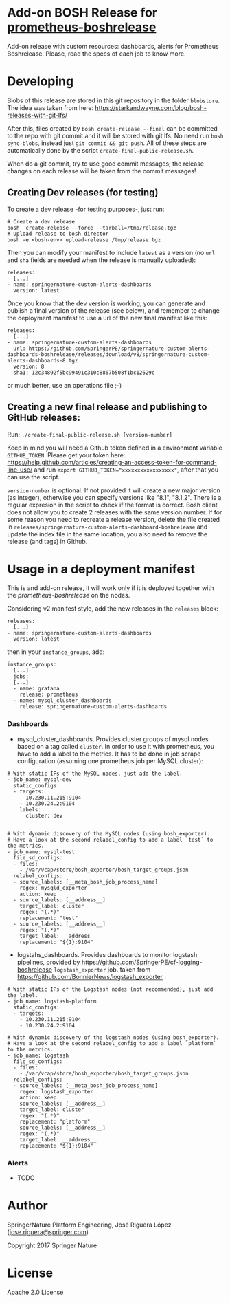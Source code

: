 # Add-on BOSH Release for [prometheus-boshrelease](https://github.com/cloudfoundry-community/prometheus-boshrelease)
Add-on release with custom resources: dashboards, alerts for Prometheus Boshrelease.
Please, read the specs of each job to know more.


# Developing

Blobs of this release are stored in this git repository in the folder `blobstore`. The idea was taken from here: https://starkandwayne.com/blog/bosh-releases-with-git-lfs/

After this, files created by `bosh create-release --final` can be committed to the repo with git commit and it will be stored with git lfs. No need run `bosh sync-blobs`, instead just `git commit && git push`. All of these steps are automatically done by the script `create-final-public-release.sh`.

When do a git commit, try to use good commit messages; the release changes on each release will be taken from the commit messages!  

## Creating Dev releases (for testing)

To create a dev release -for testing purposes-, just run:

```
# Create a dev release
bosh  create-release --force --tarball=/tmp/release.tgz
# Upload release to bosh director
bosh -e <bosh-env> upload-release /tmp/release.tgz
```

Then you can modify your manifest to include `latest` as a version (no `url` and `sha` fields are needed when the release is manually uploaded): 

```
releases:
  [...]
- name: springernature-custom-alerts-dashboards
  version: latest
```

Once you know that the dev version is working, you can generate and publish a final version of the release (see  below), and remember to change the deployment manifest to use a url of the new final manifest like this:

```
releases:
  [...]
- name: springernature-custom-alerts-dashboards
  url: https://github.com/SpringerPE/springernature-custom-alerts-dashboards-boshrelease/releases/download/v8/springernature-custom-alerts-dashboards-8.tgz
  version: 8
  sha1: 12c34892f5bc99491c310c8867b508f1bc12629c
```

or much better, use an operations file ;-)



## Creating a new final release and publishing to GitHub releases:

Run: `./create-final-public-release.sh [version-number]`

Keep in mind you will need a Github token defined in a environment variable `GITHUB_TOKEN`. Please get your token here: https://help.github.com/articles/creating-an-access-token-for-command-line-use/
and run `export GITHUB_TOKEN="xxxxxxxxxxxxxxxxx"`, after that you can use the script.

`version-number` is optional. If not provided it will create a new major version (as integer), otherwise you can specify versions like "8.1", "8.1.2". There is a regular expresion in the script to check if the format is correct. Bosh client does not allow you to create 2 releases with the same version number. If for some reason you need to recreate a release version, delete the file created in `releases/springernature-custom-alerts-dashboard-boshrelease` and update the index file in the same location, you also need to remove the release (and tags) in Github.


# Usage in a deployment manifest

This is and add-on release, it will work only if it is deployed together with the 
*prometheus-boshrelease* on the nodes.

Considering v2 manifest style, add the new releases in the `releases` block:

```
releases:
  [...]
- name: springernature-custom-alerts-dashboards
  version: latest
```

then in your `instance_groups`, add:
 
```
instance_groups:
  [...]
  jobs:
  [...]
  - name: grafana
    release: prometheus
  - name: mysql_cluster_dashboards
    release: springernature-custom-alerts-dashboards
```

### Dashboards

* mysql_cluster_dashboards. Provides cluster groups of mysql nodes based on a tag
called `cluster`. In order to use it with prometheus, you have to add a label
to the metrics. It has to be done in job scrape configuration (assuming one 
prometheus job per MySQL cluster):
```
# With static IPs of the MySQL nodes, just add the label.
- job_name: mysql-dev
  static_configs:
  - targets:
    - 10.230.11.215:9104
    - 10.230.24.2:9104
    labels:
      cluster: dev
      
```
```
# With dynamic discovery of the MySQL nodes (using bosh_exporter).
# Have a look at the second relabel_config to add a label `test` to the metrics.
- job_name: mysql-test
  file_sd_configs:
  - files:
    - /var/vcap/store/bosh_exporter/bosh_target_groups.json
  relabel_configs:
  - source_labels: [__meta_bosh_job_process_name]
    regex: mysqld_exporter
    action: keep
  - source_labels: [__address__]
    target_label: cluster
    regex: "(.*)"
    replacement: "test"
  - source_labels: [__address__]
    regex: "(.*)"
    target_label: __address__
    replacement: "${1}:9104"
```

* logstahs_dashboards. Provides dashboards to monitor logstash pipelines, provided
by https://github.com/SpringerPE/cf-logging-boshrelease  `logstash_exporter` job.
taken from https://github.com/BonnierNews/logstash_exporter
:
```
# With static IPs of the Logstash nodes (not recommended), just add the label.
- job_name: logstash-platform
  static_configs:
  - targets:
    - 10.230.11.215:9104
    - 10.230.24.2:9104
```
```
# With dynamic discovery of the logstash nodes (using bosh_exporter).
# Have a look at the second relabel_config to add a label `platform` to the metrics.
- job_name: logstash
  file_sd_configs:
  - files:
    - /var/vcap/store/bosh_exporter/bosh_target_groups.json
  relabel_configs:
  - source_labels: [__meta_bosh_job_process_name]
    regex: logstash_exporter
    action: keep
  - source_labels: [__address__]
    target_label: cluster
    regex: "(.*)"
    replacement: "platform"
  - source_labels: [__address__]
    regex: "(.*)"
    target_label: __address__
    replacement: "${1}:9104"
```

### Alerts

* TODO


# Author

SpringerNature Platform Engineering, José Riguera López (jose.riguera@springer.com)

Copyright 2017 Springer Nature


# License

Apache 2.0 License

